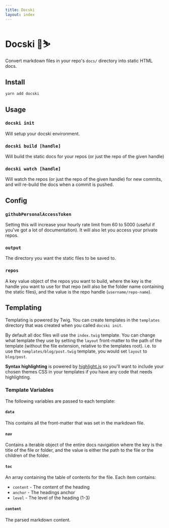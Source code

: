 ```yaml
---
title: Docski
layout: index
---
```

# Docski 🚢⛷

Convert markdown files in your repo's `docs/` directory into static HTML docs.

## Install

```bash
yarn add docski
```

## Usage

### `docski init`
Will setup your docski environment.

### `docski build [handle]`
Will build the static docs for your repos (or just the repo of the given handle)

### `docski watch [handle]`
Will watch the repos (or just the repo of the given handle) for new commits, 
and will re-build the docs when a commit is pushed.

## Config

### `githubPersonalAccessToken`
Setting this will increase your hourly rate limit from 60 to 5000 (useful if 
you've got a lot of documentation). It will also let you access your private 
repos.

### `output`
The directory you want the static files to be saved to.

### `repos`
A key value object of the repos you want to build, where the key is the handle 
you want to use for that repo (will also be the folder name containing the 
static files), and the value is the repo handle (`username/repo-name`).

## Templating

Templating is powered by Twig. You can create templates in the `templates` 
directory that was created when you called `docski init`. 

By default all doc files will use the `index.twig` template. You can change what 
template they use by setting the `layout` front-matter to the path of the 
template (without the file extension, relative to the templates root). i.e. to
use the `templates/blog/post.twig` template, you would set `layout` to 
`blog/post`.

**Syntax highlighting** is powered by [highlight.js](https://highlightjs.org/) 
so you'll want to include your chosen themes CSS in your templates if you have
any code that needs highlighting.

### Template Variables

The following variables are passed to each template:

#### `data`
This contains all the front-matter that was set in the markdown file.

#### `nav`
Contains a iterable object of the entire docs navigation where the key is the 
title of the file or folder, and the value is either the path to the file or the 
children of the folder.

#### `toc`
An array containing the table of contents for the file. Each item contains:
- `content` - The content of the heading
- `anchor` - The headings anchor
- `level` - The level of the heading (1-3)

#### `content`
The parsed markdown content. 

